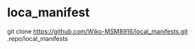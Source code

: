# loca_manifest
  git clone https://github.com/Wiko-MSM8916/local_manifests.git .repo/local_manifests
